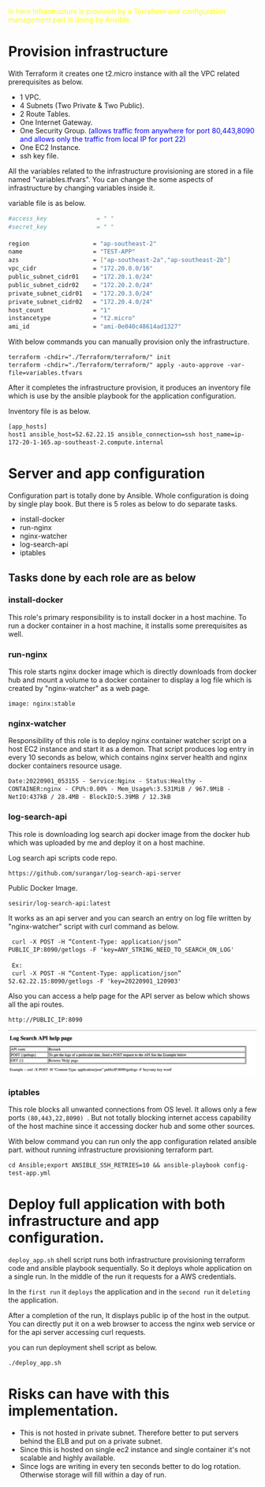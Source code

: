 <span style="color: yellow"> In here Infrastructure is provision by a Terraform and configuration management part is doing by Ansible. </span>

# Provision infrastructure

With Terraform it creates one t2.micro instance with all the VPC related prerequisites as below.

* 1 VPC.
* 4 Subnets (Two Private & Two Public).
* 2 Route Tables.
* One Internet Gateway.
* One Security Group. <span style="color: blue">(allows traffic from anywhere for port 80,443,8090 and allows only the traffic from local IP for port 22)</span>
* One EC2 Instance.
* ssh key file.

All the variables related to the infrastructure provisioning are stored in a file named "variables.tfvars". You can change the some aspects of infrastructure by changing variables inside it.

variable file is as below.

```sh
#access_key              = " "
#secret_key              = " "

region                  = "ap-southeast-2"
name                    = "TEST-APP"  
azs                     = ["ap-southeast-2a","ap-southeast-2b"]
vpc_cidr                = "172.20.0.0/16"
public_subnet_cidr01    = "172.20.1.0/24"
public_subnet_cidr02    = "172.20.2.0/24"
private_subnet_cidr01   = "172.20.3.0/24"
private_subnet_cidr02   = "172.20.4.0/24"
host_count              = "1"
instancetype            = "t2.micro"
ami_id                  = "ami-0e040c48614ad1327"
```

With below commands you can manually provision only the infrastructure.
```
terraform -chdir="./Terraform/terraform/" init
terraform -chdir="./Terraform/terraform/" apply -auto-approve -var-file=variables.tfvars
```

After it completes the infrastructure provision, it produces an inventory file which is use by the ansible playbook for the application configuration.

Inventory file is as below.
```
[app_hosts]
host1 ansible_host=52.62.22.15 ansible_connection=ssh host_name=ip-172-20-1-165.ap-southeast-2.compute.internal
```

# Server and app configuration

Configuration part is totally done by Ansible. Whole configuration is doing by single play book. But there is 5 roles as below to do separate tasks.

- install-docker
- run-nginx
- nginx-watcher
- log-search-api
- iptables

## Tasks done by each role are as below
### install-docker
This role's primary responsibility is to install docker in a host machine. To run a docker container in a host machine, it installs some prerequisites as well.


### run-nginx
This role starts nginx docker image which is directly downloads from docker hub and mount a volume to a docker container to display a log file which is created by "nginx-watcher" as a web page.
```
image: nginx:stable
```

### nginx-watcher
Responsibility of this role is to deploy nginx container watcher script on a host EC2 instance and start it as a demon. That script produces log entry in every 10 seconds as below, which contains nginx server health and nginx docker containers resource usage.
```
Date:20220901_053155 - Service:Nginx - Status:Healthy - CONTAINER:nginx - CPU%:0.00% - Mem_Usage%:3.531MiB / 967.9MiB - NetIO:437kB / 28.4MB - BlockIO:5.39MB / 12.3kB
```

### log-search-api
This role is downloading log search api docker image from the docker hub which was uploaded by me and deploy it on a host machine.

Log search api scripts code repo.
```
https://github.com/surangar/log-search-api-server
```
Public Docker Image.
```
sesirir/log-search-api:latest
```
It works as an api server and you can search an entry on log file written by "nginx-watcher" script with curl command as below.
```
 curl -X POST -H “Content-Type: application/json” PUBLIC_IP:8090/getlogs -F 'key=ANY_STRING_NEED_TO_SEARCH_ON_LOG'

 Ex: 
 curl -X POST -H “Content-Type: application/json” 52.62.22.15:8090/getlogs -F 'key=20220901_120903'
```

Also you can access a help page for the API server as below which shows all the api routes.

```
http://PUBLIC_IP:8090
```
![Help Page](images/help_page.png)


### iptables
This role blocks all unwanted connections from OS level. It allows only a few ports ```(80,443,22,8090) ```. But not totally blocking internet access capability of the host machine since it accessing docker hub and some other sources.


With below command you can run only the app configuration related ansible part. without running infrastructure provisioning terraform part.
```
cd Ansible;export ANSIBLE_SSH_RETRIES=10 && ansible-playbook config-test-app.yml
```

# Deploy full application with both infrastructure and app configuration.

```deploy_app.sh``` shell script runs both infrastructure provisioning terraform code and ansible playbook sequentially. So it deploys whole application on a single run.
In the middle of the run it requests for a AWS credentials. 

In the ```first run``` it ```deploys``` the application and in the ```second run``` it ```deleting``` the application.

After a completion of the run, It displays public ip of the host in the output. You can directly put it on a web browser to access the nginx web service or for the api server accessing curl requests.

you can run deployment shell script as below.
```
./deploy_app.sh 
```


# Risks can have with this implementation.

* This is not hosted in private subnet. Therefore better to put servers behind the ELB and put on a private subnet.
* Since this is hosted on single ec2 instance and single container it's not scalable and highly available.
* Since logs are writing in every ten seconds better to do log rotation. Otherwise storage will fill within a day of run.